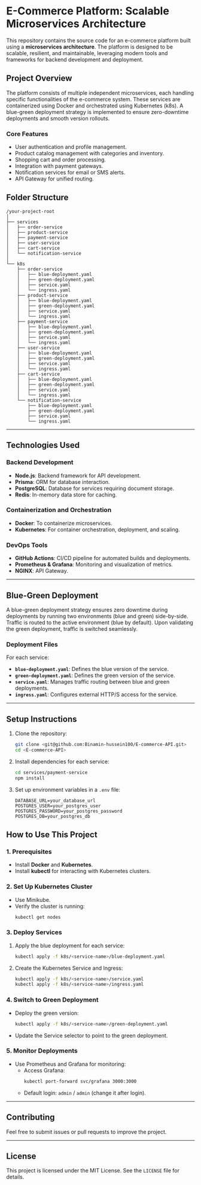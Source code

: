 # E-Commerce Platform: Scalable Microservices Architecture

This repository contains the source code for an e-commerce platform built using a **microservices architecture**. The platform is designed to be scalable, resilient, and maintainable, leveraging modern tools and frameworks for backend development and deployment.

## **Project Overview**
The platform consists of multiple independent microservices, each handling specific functionalities of the e-commerce system. These services are containerized using Docker and orchestrated using Kubernetes (k8s). A blue-green deployment strategy is implemented to ensure zero-downtime deployments and smooth version rollouts.

### **Core Features**
- User authentication and profile management.
- Product catalog management with categories and inventory.
- Shopping cart and order processing.
- Integration with payment gateways.
- Notification services for email or SMS alerts.
- API Gateway for unified routing.


## **Folder Structure**
```plaintext
/your-project-root
│
├── services
│   ├── order-service
│   ├── product-service
│   ├── payment-service
│   ├── user-service
│   ├── cart-service
│   └── notification-service
│
└── k8s
    ├── order-service
    │   ├── blue-deployment.yaml
    │   ├── green-deployment.yaml
    │   ├── service.yaml
    │   └── ingress.yaml
    ├── product-service
    │   ├── blue-deployment.yaml
    │   ├── green-deployment.yaml
    │   ├── service.yaml
    │   └── ingress.yaml
    ├── payment-service
    │   ├── blue-deployment.yaml
    │   ├── green-deployment.yaml
    │   ├── service.yaml
    │   └── ingress.yaml
    ├── user-service
    │   ├── blue-deployment.yaml
    │   ├── green-deployment.yaml
    │   ├── service.yaml
    │   └── ingress.yaml
    ├── cart-service
    │   ├── blue-deployment.yaml
    │   ├── green-deployment.yaml
    │   ├── service.yaml
    │   └── ingress.yaml
    └── notification-service
        ├── blue-deployment.yaml
        ├── green-deployment.yaml
        ├── service.yaml
        └── ingress.yaml
```

---

## **Technologies Used**

### **Backend Development**
- **Node.js**: Backend framework for API development.
- **Prisma**: ORM for database interaction.
- **PostgreSQL**: Database for services requiring document storage.
- **Redis**: In-memory data store for caching.

### **Containerization and Orchestration**
- **Docker**: To containerize microservices.
- **Kubernetes**: For container orchestration, deployment, and scaling.

### **DevOps Tools**
- **GitHub Actions**: CI/CD pipeline for automated builds and deployments.
- **Prometheus & Grafana**: Monitoring and visualization of metrics.
- **NGINX**: API Gateway.

---

## **Blue-Green Deployment**
A blue-green deployment strategy ensures zero downtime during deployments by running two environments (blue and green) side-by-side. Traffic is routed to the active environment (blue by default). Upon validating the green deployment, traffic is switched seamlessly.

### Deployment Files
For each service:
- **`blue-deployment.yaml`**: Defines the blue version of the service.
- **`green-deployment.yaml`**: Defines the green version of the service.
- **`service.yaml`**: Manages traffic routing between blue and green deployments.
- **`ingress.yaml`**: Configures external HTTP/S access for the service.

---

## Setup Instructions
1. Clone the repository:
   ```bash
   git clone <git@github.com:Binamin-hussein100/E-commerce-API.git>
   cd <E-commerce-API>
   ```

2. Install dependencies for each service:
   ```bash
   cd services/payment-service
   npm install
   ```

3. Set up environment variables in a `.env` file:
   ```plaintext
   DATABASE_URL=your_database_url
   POSTGRES_USER=your_postgres_user
   POSTGRES_PASSWORD=your_postgres_password
   POSTGRES_DB=your_postgres_db
   ```

## **How to Use This Project**

### **1. Prerequisites**
- Install **Docker** and **Kubernetes**.
- Install **kubectl** for interacting with Kubernetes clusters.

### **2. Set Up Kubernetes Cluster**
- Use Minikube.
- Verify the cluster is running:
  ```bash
  kubectl get nodes
  ```

### **3. Deploy Services**
1. Apply the blue deployment for each service:
   ```bash
   kubectl apply -f k8s/<service-name>/blue-deployment.yaml
   ```
2. Create the Kubernetes Service and Ingress:
   ```bash
   kubectl apply -f k8s/<service-name>/service.yaml
   kubectl apply -f k8s/<service-name>/ingress.yaml
   ```

### **4. Switch to Green Deployment**
- Deploy the green version:
  ```bash
  kubectl apply -f k8s/<service-name>/green-deployment.yaml
  ```
- Update the Service selector to point to the green deployment.

### **5. Monitor Deployments**
- Use Prometheus and Grafana for monitoring:
  - Access Grafana:
    ```bash
    kubectl port-forward svc/grafana 3000:3000
    ```
  - Default login: `admin` / `admin` (change it after login).

---

## **Contributing**
Feel free to submit issues or pull requests to improve the project.

---

## **License**
This project is licensed under the MIT License. See the `LICENSE` file for details.
